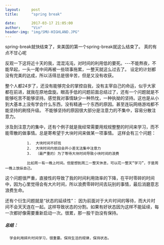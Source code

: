 ```yaml
---
layout:     post
title:      "spring break"

date:       2017-03-17 21:05:00
author:     "Vin"
header-img: "img/SMU-HIGHLAND.JPG"
---
```




spring-break就快结束了，来美国的第一个spring-break就这么结束了。 真的有点不甘心呢

反观一下这将近十天的我，混混沌沌，对时间的利用低的要死。---不能熬夜，不能早起，一头一尾中间再被一些琐事拖累，一整天就这么过去了。
设定的计划都没有完美的达成，所以活得总是很辛苦，但是又没有收获。

整个人都24岁了，还没有能够完全的掌控自我，没有主宰自己的命运，似乎大家都在前进，就我在原地盘旋。眼高手低的问题前面总结过了，还有一个问题就是不能够吃苦不能够坚持。感觉我对事情缺少一种热忱，一种执拗的坚持。这也是从小到大基本上没有学会什么东西，没有精通一个东西的原因。甚至连玩网络游戏都不能坚持的刷怪升级。 不能够坚持的原因很大部分是注意力的不集中，容易分散注意力。

涉及到注意力的集中，还有个例子就是我经常需要用规规整整的时间来学习，而不能零散的做事情。总是寄希望于大块时间来做某一项事情。
这样会有三个问题：

              1.  大块时间不好找
              2.  大块时间内依旧会开小差无法集中注意力
              3.  （最严重的）为了等待大块时间导致小块时间的浪费

              比如周一有一晚上时间。但是想到周二一整天休息，可以花一整天“学习”，于是周一晚上放纵自己。
这个问题很严重，直接性的导致了我的时间利用效率的下降，在平时零碎的时间中，因为心里觉得会有大片时间，所以浪费零碎时间去玩别的事情，最后消磨意志浪费生命。

还有个衍生问题就是“状态的延续性”：
            因为前面对于大片时间的等待，而大片时间不会天天连在一起。这样导致状态的分割。如果有好状态因为这样不能延续，每一次都好像需要重新启动一次。很累，那一股干劲没有保持。

##### 总结：
      学会利用碎片时间学习，很重要。保持生活的规律，保持状态。
